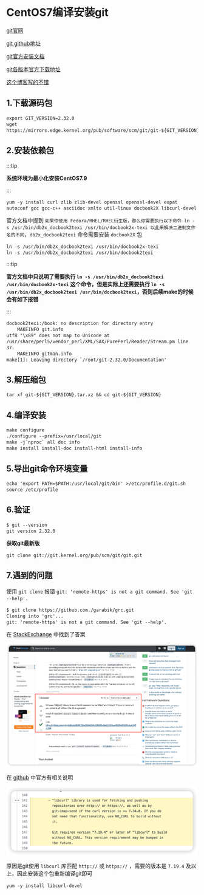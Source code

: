 # CentOS7编译安装git



[git官网](https://git-scm.com/)

[git github地址 ](https://github.com/git/git)

[git官方安装文档](https://git-scm.com/book/zh/v2/%E8%B5%B7%E6%AD%A5-%E5%AE%89%E8%A3%85-Git)

[git各版本官方下载地址](https://mirrors.edge.kernel.org/pub/software/scm/git/)

[这个博客写的不错](https://learnku.com/server/t/34671)

## 1.下载源码包

```shell
export GIT_VERSION=2.32.0
wget https://mirrors.edge.kernel.org/pub/software/scm/git/git-${GIT_VERSION}.tar.xz
```



## 2.安装依赖包

:::tip

**系统环境为最小化安装CentOS7.9**

:::

```shell
yum -y install curl zlib zlib-devel openssl openssl-devel expat autoconf gcc gcc-c++ asciidoc xmlto util-linux docbook2X libcurl-devel
```



官方文档中提到 `如果你使用 Fedora/RHEL/RHEL衍生版，那么你需要执行以下命令 ln -s /usr/bin/db2x_docbook2texi /usr/bin/docbook2x-texi 以此来解决二进制文件名的不同`，`db2x_docbook2texi` 命令需要安装 `docbook2X` 包

```shell
ln -s /usr/bin/db2x_docbook2texi /usr/bin/docbook2x-texi
ln -s /usr/bin/db2x_docbook2texi /usr/bin/docbook2texi
```



:::tip

**官方文档中只说明了需要执行 `ln -s /usr/bin/db2x_docbook2texi /usr/bin/docbook2x-texi` 这个命令，但是实际上还需要执行 `ln -s /usr/bin/db2x_docbook2texi /usr/bin/docbook2texi`，否则后续make的时候会有如下报错**

:::

```
docbook2texi:/book: no description for directory entry
    MAKEINFO git.info
utf8 "\x89" does not map to Unicode at /usr/share/perl5/vendor_perl/XML/SAX/PurePerl/Reader/Stream.pm line 37.
    MAKEINFO gitman.info
make[1]: Leaving directory `/root/git-2.32.0/Documentation'
```



## 3.解压缩包

```shell
tar xf git-${GIT_VERSION}.tar.xz && cd git-${GIT_VERSION}
```



## 4.编译安装

```shell
make configure
./configure --prefix=/usr/local/git
make -j`nproc` all doc info
make install install-doc install-html install-info
```



## 5.导出git命令环境变量

```shell
echo 'export PATH=$PATH:/usr/local/git/bin' >/etc/profile.d/git.sh
source /etc/profile
```



## 6.验证

```shell
$ git --version
git version 2.32.0
```



**获取git最新版**

```shell
git clone git://git.kernel.org/pub/scm/git/git.git
```



## 7.遇到的问题

使用 `git clone` 报错 `git: 'remote-https' is not a git command. See 'git --help'.`

```shell
$ git clone https://github.com./garabik/grc.git
Cloning into 'grc'...
git: 'remote-https' is not a git command. See 'git --help'.
```



在 [StackExchange](https://unix.stackexchange.com/questions/694507/git-clone-from-https-url-fails-says-its-remote-https-is-not-a-git-command-an) 中找到了答案

![iShot_2022-10-11_23.09.03](https://github.com/pptfz/picgo-images/blob/master/img/iShot_2022-10-11_23.09.03.png)



在 [github](https://github.com/git/git/blob/b896f729e240d250cf56899e6a0073f6aa469f5d/INSTALL#L141-L149) 中官方有相关说明

![iShot_2022-10-11_23.10.48](https://github.com/pptfz/picgo-images/blob/master/img/iShot_2022-10-11_23.10.48.png)



原因是git使用 `libcurl` 库匹配 `http://` 或 `https://` ，需要的版本是 `7.19.4` 及以上，因此安装这个包重新编译git即可

```shell
yum -y install libcurl-devel
```
